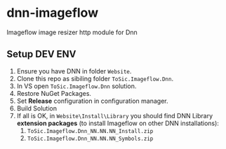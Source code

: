 # dnn-imageflow
Imageflow image resizer http module for Dnn

## Setup DEV ENV

1. Ensure you have DNN in folder `Website`.
1. Clone this repo as sibiling folder `ToSic.Imageflow.Dnn`.
1. In VS open `ToSic.Imageflow.Dnn` solution.
1. Restore NuGet Packages.
1. Set **Release** configuration in configuration manager.
1. Build Solution
1. If all is OK, in `Website\Install\Library` you should find DNN Library **extension packages** (to install Imageflow on other DNN installations):
	1. `ToSic.Imageflow.Dnn_NN.NN.NN_Install.zip`
	1. `ToSic.Imageflow.Dnn_NN.NN.NN_Symbols.zip`
